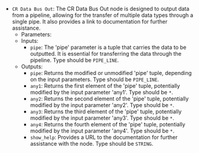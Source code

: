 - `CR Data Bus Out`: The CR Data Bus Out node is designed to output data from a pipeline, allowing for the transfer of multiple data types through a single pipe. It also provides a link to documentation for further assistance.
    - Parameters:
    - Inputs:
        - `pipe`: The 'pipe' parameter is a tuple that carries the data to be outputted. It is essential for transferring the data through the pipeline. Type should be `PIPE_LINE`.
    - Outputs:
        - `pipe`: Returns the modified or unmodified 'pipe' tuple, depending on the input parameters. Type should be `PIPE_LINE`.
        - `any1`: Returns the first element of the 'pipe' tuple, potentially modified by the input parameter 'any1'. Type should be `*`.
        - `any2`: Returns the second element of the 'pipe' tuple, potentially modified by the input parameter 'any2'. Type should be `*`.
        - `any3`: Returns the third element of the 'pipe' tuple, potentially modified by the input parameter 'any3'. Type should be `*`.
        - `any4`: Returns the fourth element of the 'pipe' tuple, potentially modified by the input parameter 'any4'. Type should be `*`.
        - `show_help`: Provides a URL to the documentation for further assistance with the node. Type should be `STRING`.

